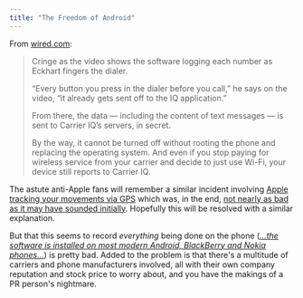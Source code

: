 ```yaml
---
title: "The Freedom of Android"
---
```

<p>From <a href="https://www.wired.com/threatlevel/2011/11/secret-software-logging-video/">wired.com</a>:</p>
<blockquote><p>
  Cringe as the video shows the software logging each number as Eckhart fingers the dialer.</p>
<p>  “Every button you press in the dialer before you call,” he says on the video, “it already gets sent off to the IQ application.”</p>
<p>  From there, the data — including the content of  text messages — is sent to Carrier IQ’s servers, in secret.</p>
<p>  By the way, it cannot be turned off without rooting the phone and replacing the operating system. And even if you stop paying for wireless service from your carrier and decide to just use Wi-Fi, your device still reports to Carrier IQ.
</p></blockquote>
<p>The astute anti-Apple fans will remember a similar incident involving <a href="https://chrisenns.com/2011/04/20/my-iphone-is-tracking-my-every-movement/">Apple tracking your movements via GPS</a> which was, in the end, <a href="https://chrisenns.com/2011/04/27/iphone-tracking-follow-up-from-apple/">not nearly as bad as it may have sounded initially</a>. Hopefully this will be resolved with a similar explanation.</p>
<p>But that this seems to record <em>everything</em> being done on the phone (<em><a href="https://www.wired.com/threatlevel/2011/11/secret-software-logging-video/">...the software is installed on most modern Android, BlackBerry and Nokia phones...</a></em>) is pretty bad. Added to the problem is that there's a multitude of carriers and phone manufacturers involved, all with their own company reputation and stock price to worry about, and you have the makings of a PR person's nightmare.</p>
